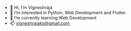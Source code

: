 - 👋 Hi, I’m Vigneshraja
- 👀 I’m interested in Python, Web Development and Flutter
- 🌱 I’m currently learning Web Development
- 📫 vigneshrajaks@gmail.com
